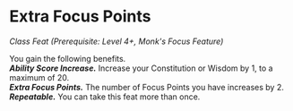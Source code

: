 # Extra Focus Points
*Class Feat (Prerequisite: Level 4+, Monk's Focus Feature)*

You gain the following benefits.  
***Ability Score Increase.*** Increase your Constitution or Wisdom by 1, to a maximum of 20.  
***Extra Focus Points.*** The number of Focus Points you have increases by 2.  
***Repeatable.*** You can take this feat more than once.